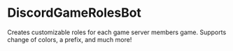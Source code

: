 # DiscordGameRolesBot
Creates customizable roles for each game server members game. Supports change of colors, a prefix, and much more!
